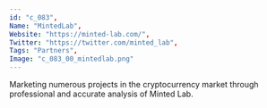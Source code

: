 ```yaml
--- 
id: "c_083", 
Name: "MintedLab", 
Website: "https://minted-lab.com/", 
Twitter: "https://twitter.com/minted_lab", 
Tags: "Partners", 
Image: "c_083_00_mintedlab.png" 
--- 
```

<!--lang:en--> 
Marketing numerous projects in the cryptocurrency market through professional and accurate analysis of Minted Lab. 
<!--lang:es--] 
Marketing numerous projects in the cryptocurrency market through professional and accurate analysis of Minted Lab. 
<!--lang:de--] 
Marketing numerous projects in the cryptocurrency market through professional and accurate analysis of Minted Lab. 
<!--lang:fr--] 
Marketing numerous projects in the cryptocurrency market through professional and accurate analysis of Minted Lab. 
<!--lang:pl--] 
Marketing numerous projects in the cryptocurrency market through professional and accurate analysis of Minted Lab. 
<!--lang:pt--] 
Marketing numerous projects in the cryptocurrency market through professional and accurate analysis of Minted Lab. 
[!--lang:*--> 
